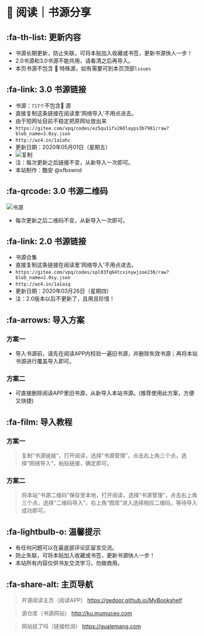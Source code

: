 # 📖 阅读｜书源分享

##  :fa-th-list: 更新内容

- 书源长期更新，防止失联，可将本贴加入收藏或书签，更新书源快人一步！
- 2.0书源和3.0书源不能共用，请看清之后再导入。
- 本页书源不包含 :underage: 特殊源，如有需要可到本页顶部`lssues`

##  :fa-link: 3.0 书源链接

- 书源：`717个`不包含:underage: 源
- 直接复制这条链接在阅读里'网络导入'不用点进去。
- 由于短网址目前不稳定把原网址放出来
- `https://gitee.com/vpq/codes/ez5qu1ifx260layps3b7981/raw?blob_name=3.0sy.json`
- `http://wz4.in/1a1ahc`
- 更新日期：2020年05月01日（星期五）
- ![复制](https://images.gitee.com/uploads/images/2020/0328/212958_7fd65271_5572791.png "复制.png")
- 注：每次更新之后链接不变，从新导入一次即可。
- 本站制作：酷安 @xfbswnd

##  :fa-qrcode: 3.0 书源二维码

![书源](https://images.gitee.com/uploads/images/2020/0314/020221_e8648efa_5572791.png "101499098.png")
- 每次更新之后二维码不变，从新导入一次即可。

##  :fa-link: 2.0 书源链接

- 书源合集
- 直接复制这条链接在阅读里'网络导入'不用点进去。
- `https://gitee.com/vpq/codes/spl03fq64tcxinywjzoe230/raw?blob_name=2.0sy.json`
- `http://wz4.in/1a1aiq`
- 更新日期：2020年03月26日（星期四）
- 注：2.0版本以后不更新了，且用且珍惜！

##  :fa-arrows: 导入方案

### 方案一
- 导入书源前，请先在阅读APP内校验一遍旧书源，并删除失效书源；再将本站书源进行覆盖导入即可。

### 方案二
- 可直接删除阅读APP里旧书源，从新导入本站书源。(推荐使用此方案，方便又快捷)


##  :fa-film: 导入教程

### 方案一
> 复制“书源链接”，打开阅读，选择“书源管理”，点击右上角三个点，选择“网络导入”，粘贴链接，确定即可。

### 方案二
> 将本站“书源二维码”保存至本地，打开阅读，选择“书源管理”，点击右上角三个点，选择“二维码导入”，右上角“图库”进入选择相应二维码，等待导入成功即可。

##  :fa-lightbulb-o: 温馨提示

- 有任何问题可以在最底部评论区留言交流。
- 防止失联，可将本贴加入收藏或书签，更新书源快人一步！
- 本站所有内容仅供书友交流学习，勿做商用。

##   :fa-share-alt: 主页导航

> 开源阅读主页（阅读APP）
https://gedoor.github.io/MyBookshelf

> 源仓库（书源网站）
http://ku.mumuceo.com

> 网站挂了吗（链接检测）
https://gualemang.com